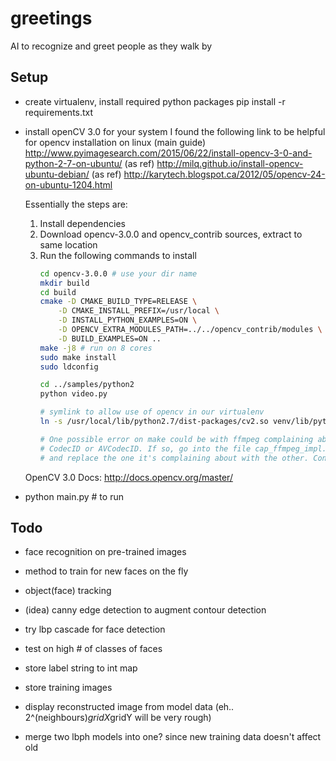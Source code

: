 # greetings
AI to recognize and greet people as they walk by

Setup
-----
- create virtualenv, install required python packages
  pip install -r requirements.txt

- install openCV 3.0 for your system
    I found the following link to be helpful for opencv installation on linux
    (main guide) http://www.pyimagesearch.com/2015/06/22/install-opencv-3-0-and-python-2-7-on-ubuntu/
    (as ref) http://milq.github.io/install-opencv-ubuntu-debian/
    (as ref) http://karytech.blogspot.ca/2012/05/opencv-24-on-ubuntu-1204.html

    Essentially the steps are:
    1. Install dependencies
    2. Download opencv-3.0.0 and opencv_contrib sources, extract to same location
    3. Run the following commands to install
        ```bash
        cd opencv-3.0.0 # use your dir name
        mkdir build
        cd build
        cmake -D CMAKE_BUILD_TYPE=RELEASE \
            -D CMAKE_INSTALL_PREFIX=/usr/local \
            -D INSTALL_PYTHON_EXAMPLES=ON \
            -D OPENCV_EXTRA_MODULES_PATH=../../opencv_contrib/modules \
            -D BUILD_EXAMPLES=ON ..
        make -j8 # run on 8 cores
        sudo make install
        sudo ldconfig

        cd ../samples/python2
        python video.py

        # symlink to allow use of opencv in our virtualenv
        ln -s /usr/local/lib/python2.7/dist-packages/cv2.so venv/lib/python2.7/site-packages/cv2.so

        # One possible error on make could be with ffmpeg complaining about
        # CodecID or AVCodecID. If so, go into the file cap_ffmpeg_impl.hpp
        # and replace the one it's complaining about with the other. Continue make.
        ```
    OpenCV 3.0 Docs: http://docs.opencv.org/master/

- python main.py # to run

Todo
----
- face recognition on pre-trained images
- method to train for new faces on the fly
- object(face) tracking
- (idea) canny edge detection to augment contour detection
- try lbp cascade for face detection
- test on high # of classes of faces

- store label string to int map
- store training images
- display reconstructed image from model data (eh.. 2^(neighbours)*gridX*gridY will be very rough)

- merge two lbph models into one? since new training data doesn't affect old